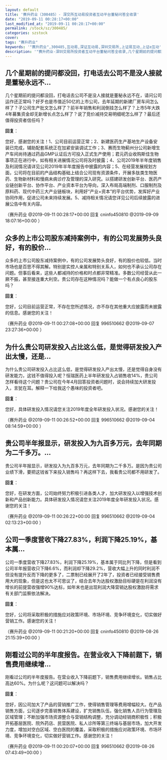 ```yaml
---
layout: default
title: '赛升药业（300485）- 深交所互动易投资者互动平台董秘问答全收录'
date: "2019-09-11 00:28:17+00:00"
last_modified_at: "2019-09-11 00:28:17+00:00"
permalink: /stock/sz/300485/
categories: szstock
cover: 
tags: "赛升药业"
keywords: '"赛升药业",300485,互动易,深证互动易,深圳交易所,上证易互动,上证e互动'
description: '"赛升药业-深圳交易所投资者互动平台董秘问答全收录,几个星期前的提问都没回，打电话去公司不是没人接就是董秘永远不在，请问公司运作还正常吗？好歹也是市值近50亿的上市公司，去年延期的新建厂房车间怎么样了？子公司生产批文怎么样了？前半年销售和利润倒挂怎么样了？上市5年大跌4年募集资金却无新增长点怎么样了？说了竞价减持交易明细呢怎么样了？最后还值得投资者信任吗？"'
---
```


## 几个星期前的提问都没回，打电话去公司不是没人接就是董秘永远不...

几个星期前的提问都没回，打电话去公司不是没人接就是董秘永远不在，请问公司运作还正常吗？好歹也是市值近50亿的上市公司，去年延期的新建厂房车间怎么样了？子公司生产批文怎么样了？前半年销售和利润倒挂怎么样了？上市5年大跌4年募集资金却无新增长点怎么样了？说了竞价减持交易明细呢怎么样了？最后还值得投资者信任吗？

**回复**：

您好，感谢您的关注！1、公司目前运营正常；2、新建医药生产基地生产设备安装已完成，辅助配套系统正在加紧安装调试工作；3、赛而生物蓟州分公司新增生产车间尚待通过药品GMP认证后方可投入正式生产使用；君元药业收购斯佳生物事项正在进行中，如有相关进展情况公司将及时披露；4、公司2019年半年度销售及利润情况请详见公司2019年半年度报告中披露的内容；5、在经营发展规划方面，公司将在目前的产品结构基础上结合公司现有资源条件，开展多肽类生物医药、生物新材料和慢病未病诊疗及管理的深入研究。以搭建研发创新平台、医药产业链创新平台、协作平台、产业资本平台为导向，深入布局高端制剂、口服制剂及原料药、现代中药三大产业链板块，利用好“产业+资本”的平台优势，发挥好产业协同作用，促进公司未来持续发展。5、减持相关情况请您详见公司后续披露的进展公告中有关内容。 

（赛升药业  @2019-09-11 00:28:17+00:00 回复 cninfo450810  @2019-09-09 18:07:16+00:00 ）

## 众多的上市公司股东减持案例中，有的公司发展势头良好，有的股价...

众多的上市公司股东减持案例中，有的公司发展势头良好，有的股价也较低。当时市场也是百思不得其解。特别是实控人亲属和特别关系人，如何也不承认公司存在问题。但事后看来，这些人都减持的价格和时点都非常精准。多数公司经营从此一厥不振，甚至接连重大利空。贵公司存在这种情况吗？能做一个有点良心的股东吗？

**回复**：

您好，公司目前运营正常，不存在您所述情况，亦不存在其他重大应披露而未披露的信息。感谢您的关注！ 

（赛升药业  @2019-09-11 00:27:08+00:00 回复 996510662  @2019-09-07 23:27:36+00:00 ）

## 为什么贵公司研发投入占比这么低，是觉得研发投入产出太慢，还是...

为什么贵公司研发投入占比这么低，是觉得研发投入产出太慢，还是觉得自身没有研发能力，这钱不值得投入呢？恒瑞医药上半年研发投入占销售收14%，贵公司怎样看待这个问题？贵公司在今年4月回答投资者问题时，说会持续加大研发投入，言犹在耳。解释一下给我这个愚味的投资者吧。

**回复**：

您好，具体研发投入情况请您关注2019年度全年研发投入状况。感谢您的关注！ 

（赛升药业  @2019-09-11 00:26:52+00:00 回复 996510662  @2019-09-04 08:14:59+00:00 ）

## 贵公司半年报显示，研发投入为九百多万元，去年同期为二千多万。...

贵公司半年报显示，研发投入为九百多万元，去年同期为二千多万。是因为贵公司业绩下滑，要把这钱省下来投入销售吗？再这样下去，我看贵公司都不用研发了。

**回复**：

您好，在研发方面，公司始终努力积极引进各类人才，加大研发投入以增强技术创新和产品创新能力。具体研发投入情况请您关注2019年度全年研发投入状况。感谢您的关注！ 

（赛升药业  @2019-09-11 00:26:22+00:00 回复 996510662  @2019-09-04 02:13:23+00:00 ）

## 公司一季度营收下降27.83%，利润下降25.19%，基本属...

公司一季度营收下降27.83%，利润下降25.19%，基本属于同比列下降，但是看到公司半年报营收只下降6.6%，而利润却下降29.2%，营收大幅上升的同时利润不但没有提升反而下降的更多了，二票制已经展开了2年了，投资者已经接受销售费用大的现象，但是这也太不可思议了，结合去年为达股权激励目标硬是在利润没有增长的前提营收强增90%达标，如年末也是出现利润大降营销达股权激励将需求有关部门监察依法解决。

**回复**：

您好，公司将采取积极的措施应对政策环境、市场环境、竞争环境变化，切实做好营销工作。感谢您的关注！ 

（赛升药业  @2019-09-11 00:21:20+00:00 回复 cninfo450810  @2019-08-26 21:15:39+00:00 ）

## 刚看过公司的半年度报告。在营业收入下降前题下，销售费用继续增...

刚看过公司的半年度报告。在营业收入下降前题下，销售费用继续增长。销售占比高达60%。为什么呢？这问题可以解决吗？

**回复**：

您好，因公司加大了产品的营销推广工作，使得销售管理等费用增幅较大。在产品销售方面，公司逐步完善销售体系建设，扩充销售队伍，强化销售人员行为管理及区域管理；不断加强市场资源整合与营销结构调整，充分调动经销商积极性；积极开拓基层医院、院外药店、民营医院、私人诊所等第三终端与基层市场，加大开发力度，增加对空白区域、空白医院的覆盖，采取积极的措施应对政策环境、市场环境、竞争环境变化，切实做好营销工作。感谢您的关注！ 

（赛升药业  @2019-09-11 00:20:07+00:00 回复 996510662  @2019-08-26 07:43:49+00:00 ）

